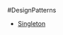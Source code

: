 #DesignPatterns
- [Singleton](https://github.com/13120241790/ProgrameLife/tree/master/DesignPatterns/Singleton)
